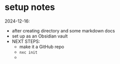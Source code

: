 # setup notes

2024-12-16:
- after creating directory and some markdown docs  
- set up as an Obsidian vault  
- NEXT STEPS:  
	- make it a GitHub repo
	- `nxc init`  
	- 